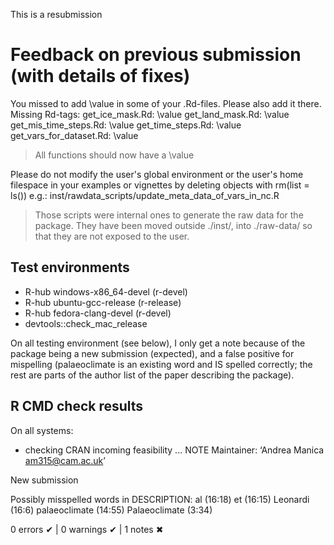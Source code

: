 This is a resubmission

# Feedback on previous submission (with details of fixes)

You missed to add \value in some of your .Rd-files. Please also add it
there.
Missing Rd-tags:
      get_ice_mask.Rd: \value
      get_land_mask.Rd: \value
      get_mis_time_steps.Rd: \value
      get_time_steps.Rd: \value
      get_vars_for_dataset.Rd: \value
      
> All functions should now have a \value

Please do not modify the user's global environment or the user's home
filespace in your examples or vignettes by deleting objects with rm(list
= ls())
e.g.:  inst/rawdata_scripts/update_meta_data_of_vars_in_nc.R


> Those scripts were internal ones to generate the raw data for the package.
They have been moved outside ./inst/, into ./raw-data/ so that they are not exposed to the user.


## Test environments
- R-hub windows-x86_64-devel (r-devel)
- R-hub ubuntu-gcc-release (r-release)
- R-hub fedora-clang-devel (r-devel)
- devtools::check_mac_release

On all testing environment (see below), I only get a note because of the
package being a new submission (expected), and a false positive for mispelling 
(palaeoclimate is an existing word and IS spelled correctly; the rest are parts
of the author list of the paper describing the package).

## R CMD check results
On all systems:

* checking CRAN incoming feasibility ... NOTE
Maintainer: ‘Andrea Manica <am315@cam.ac.uk>’

New submission

Possibly misspelled words in DESCRIPTION:
  al (16:18)
  et (16:15)
  Leonardi (16:6)
  palaeoclimate (14:55)
  Palaeoclimate (3:34)

0 errors ✔ | 0 warnings ✔ | 1 notes ✖
